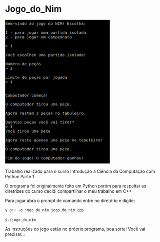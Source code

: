 # Jogo_do_Nim

<img src="ex_jogo2.png">


Trabalho realizado para o curso Introdução à Ciência da Computação com Python Parte 1

O programa foi originalmente feito em Python porém para respeitar as diretrizes do curso decidi compartilhar o meu trabalho em C++

Para jogar abra o prompt de comando entre no diretório e digite:

```
$ g++ -o jogo_do_nim jogo_do_nim.cpp

$./jogo_do_nim
```




As instruções do jogo estão no próprio programa, boa sorte! Você vai precisar...
